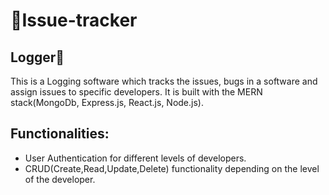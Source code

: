 # 🚀Issue-tracker

## Logger🚀
This is a Logging software which tracks the issues, bugs in a software and assign issues to specific developers. It is built with the MERN stack(MongoDb, Express.js, React.js, Node.js). 


## Functionalities:  
- User Authentication for different levels of developers.  
- CRUD(Create,Read,Update,Delete)  functionality depending on  the level of the developer.
